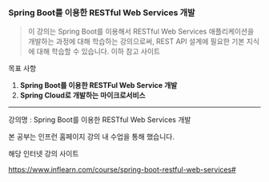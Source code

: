 ### Spring Boot를 이용한 RESTful Web Services 개발

> 이 강의는 Spring Boot를 이용해서 RESTful Web Services 애플리케이션을 개발하는 과정에 대해 학습하는 강의으로써, REST API 설계에 필요한 기본 지식에 대해 학습할 수 있습니다.  이하 참고 사이트 

목표 사항

1. **Spring Boot를 이용한 RESTFul Web Service 개발**
2. **Spring Cloud로 개발하는 마이크로서비스**



---

강의명 : Spring Boot를 이용한 RESTful Web Services 개발

본 공부는 인프런 홈페이지 강의 내 수업을 통해 했습니다.

해당 인터넷 강의 사이트

https://www.inflearn.com/course/spring-boot-restful-web-services#